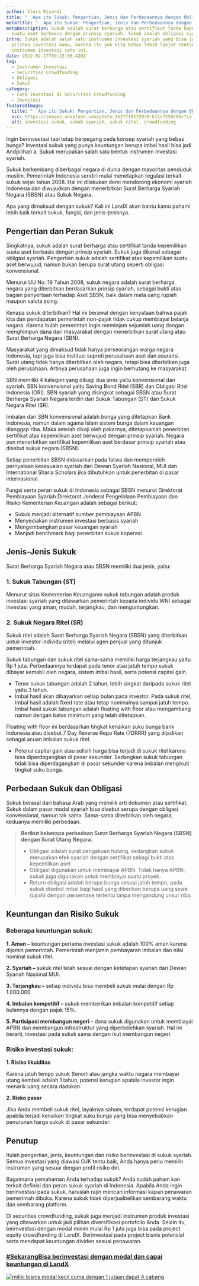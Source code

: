 ```yaml
---
author: Vlora Riyandi
title: "  Apa itu Sukuk: Pengertian, Jenis dan Perbedaannya dengan Obligasi"
metaTitle: "  Apa itu Sukuk: Pengertian, Jenis dan Perbedaannya dengan Obligasi"
metaDescription: Sukuk adalah surat berharga atau sertifikat tanda kepemilikan
  suatu aset berbasis dengan prinsip syariah. Sukuk adalah obligasi syariah.
intro: Sukuk adalah salah satu instrumen investasi syariah yang bisa jadi
  pilihan investasi kamu, karena itu yuk kita bahas lebih lanjut tentang
  instrumen investasi satu ini.
date: 2022-02-17T09:23:58.426Z
tag:
  - Instrumen Investasi
  - Securities Crowdfunding
  - Obligasi
  - Sukuk
category:
  - Cara Investasi di Securities Crowdfunding
  - Investasi
featuredImage:
  title: "  Apa itu Sukuk: Pengertian, Jenis dan Perbedaannya dengan Obligasi"
  src: https://images.unsplash.com/photo-1627719172038-611c725920bc?ixlib=rb-1.2.1&ixid=MnwxMjA3fDB8MHxwaG90by1wYWdlfHx8fGVufDB8fHx8&auto=format&fit=crop&w=1470&q=80
  alt: investasi sukuk, sukuk syariah, sukuk ritel, crowdfunding
---
```

Ingin berinvestasi tapi tetap berpegang pada konsep syariah yang bebas bunga? Investasi sukuk yang punya keuntungan berupa imbal hasil bisa jadi Andpilihan a. Sukuk merupakan salah satu bentuk instrumen investasi syariah.

Sukuk berkembang diberbagai negara di dunia dengan mayoritas penduduk muslim. Pemerintah Indonesia sendiri mulai menetapkan regulasi terkait sukuk sejak tahun 2008. Hal ini dilakukan demi mendorong ekonomi syariah Indonesia dan diwujudkan dengan menerbitkan Surat Berharga Syariah Negara (SBSN) atau Sukuk Negara.

Apa yang dimaksud dengan sukuk? Kali ini LandX akan bantu kamu pahami lebih baik terkait sukuk, fungsi, dan jenis-jenisnya.

## Pengertian dan Peran Sukuk

Singkatnya, sukuk adalah surat berharga atau sertifikat tanda kepemilikan suatu aset berbasis dengan prinsip syariah. Sukuk juga dikenal sebagai obligasi syariah. Pengertian sukuk adalah sertifikat atas kepemilikan suatu aset berwujud, namun bukan berupa surat utang seperti obligasi konvensional.

Menurut UU No. 19 Tahun 2008, sukuk negara adalah surat berharga negara yang diterbitkan berdasarkan prinsip syariah, sebagai bukti atas bagian penyertaan terhadap Aset SBSN, baik dalam mata uang rupiah maupun valuta asing.

Kenapa sukuk diterbitkan? Hal ini berawal dengan kenyataan bahwa pajak kita dan pendapatan pemerintah non-pajak tidak cukup membiayai belanja negara. Karena itulah pemerintah ingin meminjam sejumlah uang dengan menghimpun dana dari masyarakat dengan menerbitkan surat utang atau Surat Berharga Negara (SBN).

Masyarakat yang dimaksud tidak hanya perseorangan warga negara Indonesia, tapi juga bisa institusi sepreti perusahaan aset dan asuransi. Surat utang tidak hanya diterbitkan oleh negara, tetapi bisa diterbitkan juga oleh perusahaan. Artinya perusahaan juga ingin berhutang ke masyarakat.

SBN memiliki 4 kategori yang dibagi dua jenis yaitu konvensional dan syariah. SBN konvensional yaitu Saving Bond Ritel (SBR) dan Obligasi Ritel Indonesia (ORI). SBN syariah yang disingkat sebagai SBSN atau Surat Berharga Syariah Negara terdiri dari Sukuk Tabungan (ST) dan Sukuk Negara Ritel (SR).

Imbalan dari SBN konvensional adalah bunga yang ditetapkan Bank Indonesia, namun dalam agama Islam sistem bunga dalam keuangan dianggap riba. Maka setelah dikaji oleh pakarnya, ditetapkanlah penerbitan sertifikat atas kepemilikan aset berwujud dengan prinsip syariah. Negara pun menerbitkan sertifikat kepemilikan aset berdasar prinsip syariah atau disebut sukuk negara (SBSN). 

Setiap penerbitan SBSN didasarkan pada fatwa dan memperoleh pernyataan kesesuaian syariah dari Dewan Syariah Nasional, MUI dan International Sharia Scholars jika dibutuhkan untuk penerbitan di pasar internasional.

Fungsi serta peran sukuk di Indonesia sebagai SBSN menurut Direktorat Pembiayaan Syariah Direktorat Jenderal Pengelolaan Pembiayaan dan Risiko Kementerian Keuangan adalah sebagai berikut:

* Sukuk menjadi alternatif sumber pembiayaan APBN
* Menyediakan instrumen investasi berbasis syariah
* Mengembangkan pasar keuangan syariah
* Menjadi benchmark bagi penerbitan sukuk koperasi

## Jenis-Jenis Sukuk

Surat Berharga Syariah Negara atau SBSN memiliki dua jenis, yaitu:

### **1. Sukuk Tabungan (ST)**

Menurut situs Kementerian Keuanganm sukuk tabungan adalah produk investasi syariah yang ditawarkan pemerintah kepada individu WNI sebagai investasi yang aman, mudah, terjangkau, dan menguntungkan.

### **2. Sukuk Negara Ritel (SR)**

Sukuk ritel adalah Surat Berharga Syariah Negara (SBSN) yang diterbitkan untuk investor individu (ritel) melalui agen penjual yang ditunjuk pemerintah. 

Sukuk tabungan dan sukuk ritel sama-sama memiliki harga terjangkau yaitu Rp 1 juta. Perbedaannya terdapat pada tenor atau jatuh tempo sukuk dibayar kemabli oleh negara, sistem imbal hasil, serta potensi capital gain.

* Tenor sukuk tabungan adalah 2 tahun, lebih singkat daripada sukuk ritel yaitu 3 tahun.
* Imbal hasil akan dibayarkan setiap bulan pada investor. Pada sukuk ritel, imbal hasil adalah fixed rate atau tetap nominalnya sampai jatuh tempo. Imbal hasil sukuk tabungan adalah floating with floor atau mengambang namun dengan batas minimum yang telah ditetapkan.

Floating with floor ini berdasarkan tingkat kenaikan suku bunga bank Indonesia atau disebut 7 Day Reverse Repo Rate (7DRRR) yang dijadikan sebagai acuan imbalan sukuk ritel.

* Potensi capital gain atau selisih harga bisa terjadi di sukuk ritel karena bisa diperdagangkan di pasar sekunder. Sedangkan sukuk tabungan tidak bisa diperdagangkan di pasar sekunder karena imbalan mengikuti tingkat suku bunga.

## Perbedaan Sukuk dan Obligasi

Sukuk berasal dari bahasa Arab yang memilik arti dokumen atau sertifikat. Sukuk dalam pasar modal syariah bisa disebut serupa dengan obligasi konvensional, namun tak sama. Sama-sama diterbitkan oleh negara, keduanya memiliki perbedaan.

> **Berikut beberapa perbedaan Surat Berharga Syariah Negara (SBSN) dengan Surat Utang Negara.**
>
> * Obligasi adalah surat pengakuan hutang, sedangkan sukuk merupakan efek syariah dengan sertifikat sebagi bukti atas kepemilikan aset
> * Obligasi digunakan untuk membiayai APBN. Tidak hanya APBN, sukuk juga digunakan untuk membiayai suatu proyek.
> * Return obligasi adalah berupa bunga sesuai jatuh tempo, pada sukuk disebut imbal bagi hasil yang diberikan berupa uang sewa (ujrah) dengan persentase tertentu tanpa mengandung unsur riba.

## **Keuntungan dan Risiko Sukuk**

### **Beberapa keuntungan sukuk:**

**1. Aman –** keuntungan pertama investasi sukuk adalah 100% aman karena dijamin pemerintah. Pemerintah menjamin pembayaran imbalan dan nilai nominal sukuk ritel.

**2. Syariah –** sukuk ritel telah sesuai dengan ketetapan syariah dari Dewan Syariah Nasional MUI.

**3. Terjangkau –** setiap individu bisa membeli sukuk mulai dengan Rp 1.000.000

**4. Imbalan kompetitif –** sukuk memberikan imbalan kompetitif setiap bulannya dengan pajak 15%.

**5. Partisipasi membangun negeri –** dana sukuk digunakan untuk membiayai APBN dan membangun infrastruktur yang diperbolehkan syariah. Hal ini berarti, investasi pada sukuk sama dengan ikut membangun negeri.

### **Risiko investasi sukuk:**

**1. Risiko likuiditas**

Karena jatuh tempo sukuk (tenor) atau jangka waktu negara membayar utang kembali adalah 1 tahun, potensi kerugian apabila investor ingin menarik uang secara dadakan.

**2. Risko pasar**

Jika Anda membeli sukuk ritel, layaknya saham, terdapat potensi kerugian apabila terjadi kenaikan tingkat suku bunga yang bisa menyebabkan penurunan harga sukuk di pasar sekunder.

## Penutup

Itulah pengertian, jenis, keuntungan dan risiko berinvestasi di sukuk syariah. Semua investasi yang diawasi OJK tentu baik, Anda hanya perlu memilih instrumen yang sesuai dengan profil risiko diri. 

Bagaimana pemahaman Anda terhadap sukuk? Anda sudah paham kan terkait definisi dan peran sukuk syariah di Indonesia. Apabila Anda ingin berinvestasi pada sukuk, haruslah rajin mencari informasi kapan penawaran pemerintah dibuka. Karena sukuk tidak diperjualbelikan sembarang waktu dan sembarang platform.

Di securities crowdfunding, sukuk juga menjadi instrumen produk investasi yang ditawarkan untuk jadi pilihan diversifikasi portofolio Anda. Selain itu, beirnvestasi dengan modal minim mulai Rp 1 juta juga bisa pada project equity crowdfunding di LandX. Berinvestasi pada project bisnis potensial serta mendapat keuntungan dividen sesuai penawaran. 

### [\#SekarangBisa berinvestasi dengan modal dan capai keuntungan di LandX](https://landx.id/project/?utm_source=Blog&utm_medium=organic+keyword&utm_campaign=blog&utm_id=Blog)

[![miliki bisnis modal kecil cuma dengan 1 jutaan dapat 4 cabang ](https://accountgram-production.sfo2.cdn.digitaloceanspaces.com/landx_ghost/2021/11/jadi-owner-bisnis-hanya-1-jutaan-dengan-cuan-yang-sangat-menjanjikan.png)](https://landx.id/project/?utm_source=Blog&utm_medium=organic+keyword&utm_campaign=blog&utm_id=Blog)